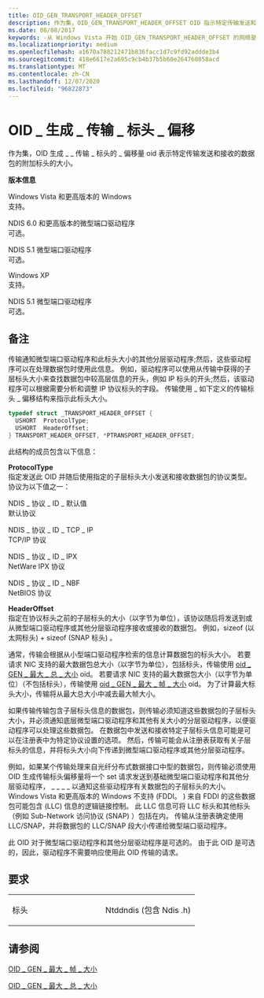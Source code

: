 ```yaml
---
title: OID_GEN_TRANSPORT_HEADER_OFFSET
description: 作为集，OID_GEN_TRANSPORT_HEADER_OFFSET OID 指示特定传输发送和接收的数据包的附加标头的大小。
ms.date: 08/08/2017
keywords: -从 Windows Vista 开始 OID_GEN_TRANSPORT_HEADER_OFFSET 的网络驱动程序
ms.localizationpriority: medium
ms.openlocfilehash: a1670a788212471b836facc1d7c9fd92addde3b4
ms.sourcegitcommit: 418e6617e2a695c9cb4b37b5b60e264760858acd
ms.translationtype: MT
ms.contentlocale: zh-CN
ms.lasthandoff: 12/07/2020
ms.locfileid: "96822873"
---
```

# <a name="oid_gen_transport_header_offset"></a>OID \_ 生成 \_ 传输 \_ 标头 \_ 偏移


作为集，OID 生成 \_ \_ 传输 \_ 标头的 \_ 偏移量 oid 表示特定传输发送和接收的数据包的附加标头的大小。

**版本信息**

<a href="" id="windows-vista-and-later-versions-of-windows"></a>Windows Vista 和更高版本的 Windows  
支持。

<a href="" id="ndis-6-0-and-later-miniport-drivers"></a>NDIS 6.0 和更高版本的微型端口驱动程序  
可选。

<a href="" id="ndis-5-1-miniport-drivers"></a>NDIS 5.1 微型端口驱动程序  
可选。

<a href="" id="windows-xp"></a>Windows XP  
支持。

<a href="" id="ndis-5-1-miniport-drivers"></a>NDIS 5.1 微型端口驱动程序  
可选。

<a name="remarks"></a>备注
-------

传输通知微型端口驱动程序和此标头大小的其他分层驱动程序;然后，这些驱动程序可以在处理数据包时使用此信息。 例如，驱动程序可以使用从传输中获得的子层标头大小来查找数据包中较高层信息的开头，例如 IP 标头的开头;然后，该驱动程序可以根据需要分析和调整 IP 协议标头的字段。 传输使用 \_ 如下定义的传输标头 \_ 偏移结构来指示此标头大小。

```C++
typedef struct _TRANSPORT_HEADER_OFFSET {
  USHORT  ProtocolType; 
  USHORT  HeaderOffset; 
} TRANSPORT_HEADER_OFFSET, *PTRANSPORT_HEADER_OFFSET;
```

此结构的成员包含以下信息：

<a href="" id="protocoltype"></a>**ProtocolType**  
指定发送此 OID 并随后使用指定的子层标头大小发送和接收数据包的协议类型。 协议为以下值之一：

<a href="" id="ndis-protocol-id-default"></a>NDIS \_ 协议 \_ ID \_ 默认值  
默认协议

<a href="" id="ndis-protocol-id-tcp-ip"></a>NDIS \_ 协议 \_ ID \_ TCP \_ IP  
TCP/IP 协议

<a href="" id="ndis-protocol-id-ipx"></a>NDIS \_ 协议 \_ ID \_ IPX  
NetWare IPX 协议

<a href="" id="ndis-protocol-id-nbf"></a>NDIS \_ 协议 \_ ID \_ NBF  
NetBIOS 协议

<a href="" id="headeroffset"></a>**HeaderOffset**  
指定在协议标头之前的子层标头的大小（以字节为单位），该协议随后将发送到或从微型端口驱动程序或其他分层驱动程序接收或接收的数据包。 例如，sizeof (以太网标头) + sizeof (SNAP 标头) 。

通常，传输会根据从小型端口驱动程序检索的信息计算数据包的标头大小。 若要请求 NIC 支持的最大数据包总大小（以字节为单位），包括标头，传输使用 [oid \_ GEN \_ 最大 \_ 总 \_ 大小](oid-gen-maximum-total-size.md) oid。 若要请求 NIC 支持的最大数据包大小（以字节为单位）（不包括标头），传输使用 [oid \_ GEN \_ 最大 \_ 帧 \_ 大小](oid-gen-maximum-frame-size.md) oid。 为了计算最大标头大小，传输将从最大总大小中减去最大帧大小。

如果传输传输包含子层标头信息的数据包，则传输必须知道这些数据包的子层标头大小，并必须通知底层微型端口驱动程序和其他有关大小的分层驱动程序，以便驱动程序可以处理这些数据包。 在数据包中发送和接收特定子层标头信息可能是可以在注册表中为特定协议设置的选项。 然后，传输可能会从注册表获取有关子层标头的信息，并将标头大小向下传递到微型端口驱动程序或其他分层驱动程序。

例如，如果某个传输处理来自光纤分布式数据接口中型的数据包，则传输必须使用 OID 生成传输标头偏移量将一个 set 请求发送到基础微型端口驱动程序和其他分层驱动程序， \_ \_ \_ \_ 以通知这些驱动程序有关数据包的子层标头的大小。 Windows Vista 和更高版本的 Windows 不支持 (FDDI。 ) 来自 FDDI 的这些数据包可能包含 (LLC) 信息的逻辑链接控制。 此 LLC 信息可将 LLC 标头和其他标头（例如 Sub-Network 访问协议 (SNAP) ）包括在内。 传输从注册表确定使用 LLC/SNAP，并将数据包的 LLC/SNAP 段大小传递给微型端口驱动程序。

此 OID 对于微型端口驱动程序和其他分层驱动程序是可选的。 由于此 OID 是可选的，因此，驱动程序不需要响应使用此 OID 传输的请求。

<a name="requirements"></a>要求
------------

<table>
<colgroup>
<col width="50%" />
<col width="50%" />
</colgroup>
<tbody>
<tr class="odd">
<td><p>标头</p></td>
<td>Ntddndis (包含 Ndis .h) </td>
</tr>
</tbody>
</table>

## <a name="see-also"></a>请参阅


[OID \_ GEN \_ 最大 \_ 帧 \_ 大小](oid-gen-maximum-frame-size.md)

[OID \_ GEN \_ 最大 \_ 总 \_ 大小](oid-gen-maximum-total-size.md)

 

 




